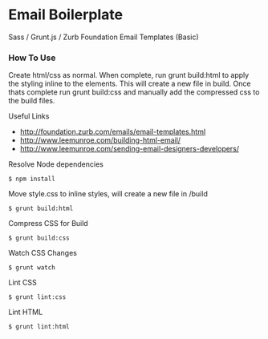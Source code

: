 # Email Boilerplate

Sass / Grunt.js / Zurb Foundation Email Templates (Basic)

### How To Use
Create html/css as normal. When complete, run grunt build:html to apply the styling inline to the elements. This will create a new file in build. Once thats complete run grunt build:css and manually add the compressed css to the build files.

Useful Links
- http://foundation.zurb.com/emails/email-templates.html
- http://www.leemunroe.com/building-html-email/
- http://www.leemunroe.com/sending-email-designers-developers/

Resolve Node dependencies
```
$ npm install

```

Move style.css to inline styles, will create a new file in /build
```
$ grunt build:html

```

Compress CSS for Build
```
$ grunt build:css

```

Watch CSS Changes
```
$ grunt watch

```

Lint CSS
```
$ grunt lint:css

```

Lint HTML
```
$ grunt lint:html

```
